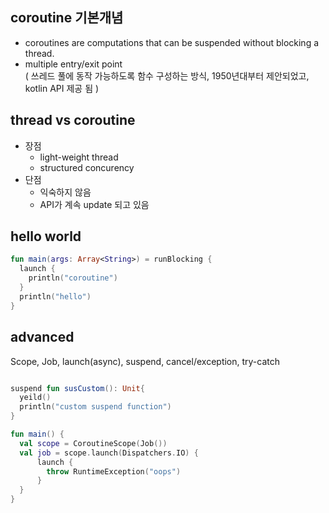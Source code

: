 ## coroutine 기본개념
- coroutines are computations that can be suspended without blocking a thread.
- multiple entry/exit point  
( 쓰레드 풀에 동작 가능하도록 함수 구성하는 방식, 1950년대부터 제안되었고, kotlin API 제공 됨 )

## thread vs coroutine
- 장점
  - light-weight thread
  - structured concurency
- 단점
  - 익숙하지 않음
  - API가 계속 update 되고 있음

## hello world
```kotlin
fun main(args: Array<String>) = runBlocking {
  launch {
    println("coroutine")
  }
  println("hello")
}
```

## advanced
Scope, Job, launch(async), suspend, cancel/exception, try-catch  
```kotlin

suspend fun susCustom(): Unit{
  yeild()
  println("custom suspend function")
}

fun main() {
  val scope = CoroutineScope(Job())
  val job = scope.launch(Dispatchers.IO) {    
      launch {
        throw RuntimeException("oops")
      }    
  }
}
```
